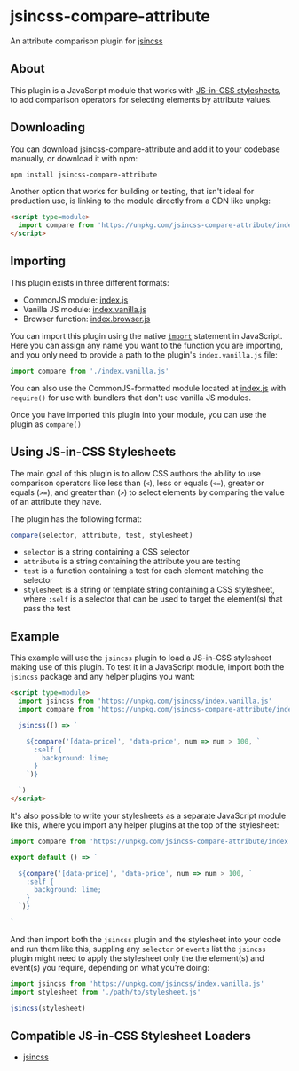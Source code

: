 # jsincss-compare-attribute

An attribute comparison plugin for [jsincss](https://github.com/tomhodgins/jsincss)

## About

This plugin is a JavaScript module that works with [JS-in-CSS stylesheets](https://responsive.style/theory/what-is-a-jic-stylesheet.html), to add comparison operators for selecting elements by attribute values.

## Downloading

You can download jsincss-compare-attribute and add it to your codebase manually, or download it with npm:

```bash
npm install jsincss-compare-attribute
```

Another option that works for building or testing, that isn't ideal for production use, is linking to the module directly from a CDN like unpkg:

```html
<script type=module>
  import compare from 'https://unpkg.com/jsincss-compare-attribute/index.vanilla.js'
</script>
```

## Importing

This plugin exists in three different formats:

- CommonJS module: [index.js](index.js)
- Vanilla JS module: [index.vanilla.js](index.vanilla.js)
- Browser function: [index.browser.js](index.browser.js)

You can import this plugin using the native [`import`](https://developer.mozilla.org/en-US/docs/Web/JavaScript/Reference/Statements/import) statement in JavaScript. Here you can assign any name you want to the function you are importing, and you only need to provide a path to the plugin's `index.vanilla.js` file:

```js
import compare from './index.vanilla.js'
```

You can also use the CommonJS-formatted module located at [index.js](index.js) with `require()` for use with bundlers that don't use vanilla JS modules.

Once you have imported this plugin into your module, you can use the plugin as `compare()`

## Using JS-in-CSS Stylesheets

The main goal of this plugin is to allow CSS authors the ability to use comparison operators like less than (`<`), less or equals (`<=`), greater or equals (`>=`), and greater than (`>`) to select elements by comparing the value of an attribute they have.

The plugin has the following format:

```js
compare(selector, attribute, test, stylesheet)
```

- `selector` is a string containing a CSS selector
- `attribute` is a string containing the attribute you are testing
- `test` is a function containing a test for each element matching the selector
- `stylesheet` is a string or template string containing a CSS stylesheet, where `:self` is a selector that can be used to target the element(s) that pass the test

## Example

This example will use the `jsincss` plugin to load a JS-in-CSS stylesheet making use of this plugin. To test it in a JavaScript module, import both the `jsincss` package and any helper plugins you want:

```html
<script type=module>
  import jsincss from 'https://unpkg.com/jsincss/index.vanilla.js'
  import compare from 'https://unpkg.com/jsincss-compare-attribute/index.vanilla.js'

  jsincss(() => `

    ${compare('[data-price]', 'data-price', num => num > 100, `
      :self {
        background: lime;
      }
    `)}

  `)
</script>
```

It's also possible to write your stylesheets as a separate JavaScript module like this, where you import any helper plugins at the top of the stylesheet:

```js
import compare from 'https://unpkg.com/jsincss-compare-attribute/index.vanilla.js'

export default () => `

  ${compare('[data-price]', 'data-price', num => num > 100, `
    :self {
      background: lime;
    }
  `)}

`
```

And then import both the `jsincss` plugin and the stylesheet into your code and run them like this, suppling any `selector` or `events` list the `jsincss` plugin might need to apply the stylesheet only the the element(s) and event(s) you require, depending on what you're doing:

```js
import jsincss from 'https://unpkg.com/jsincss/index.vanilla.js'
import stylesheet from './path/to/stylesheet.js'

jsincss(stylesheet)
```

## Compatible JS-in-CSS Stylesheet Loaders

- [jsincss](https://github.com/tomhodgins/jsincss)